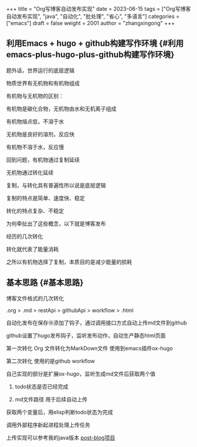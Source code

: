 +++
title = "Org写博客自动发布实现"
date = 2023-06-15
tags = ["Org写博客自动发布实现", "java", "自动化", "批处理", "省心", "多语言"]
categories = ["emacs"]
draft = false
weight = 2001
author = "zhangxingong"
+++

## 利用Emacs + hugo + github构建写作环境 {#利用emacs-plus-hugo-plus-github构建写作环境}

题外话，世界运行的底层逻辑

物质世界有无机物和有机物组成

有机物与无机物的区别：

有机物是碳化合物，无机物由水和无机离子组成

有机物熔点低，不溶于水

无机物是良好的溶剂，反应快

有机物不溶于水，反应慢

回到问题，有机物通过复制延续

无机物通过转化延续

复制，与转化具有普遍性所以说是底层逻辑

复制的特点是简单、速度快、稳定

转化的特点复杂、不稳定

为何牵扯出了这些概念，以下就是博客发布

经历的几次转化

转化就代表了能量消耗

之所以有机物选择了复制，本质目的是减少能量的损耗


## 基本思路 {#基本思路}

博客文件格式的几次转化

.org &gt; .md &gt; restApi &gt; githubApi &gt; workflow &gt; .html

自动化发布在保存⑩添加了钩子，通过调用接口方式自动上传md文件到github

github设置了hugo发布钩子，监听发布动作，自动生产静态html页面

第一次转化 Org 文件转化为MarkDown文件 使用到emacs插件ox-hugo

第二次转化 使用的是github workflow

自己实现的部分是扩展ox-hugo，监听生成md文件后获取两个值

1.  todo状态是否已经完成

2.  md文件路径 用于后续自动上传

获取两个变量后，用elisp判断todo状态为完成

调用外部程序新起进程处理上传任务

上传实现可以参考我的java版本 [post-blog项目](http:https://github.com/zhangxingong/post-blog)
